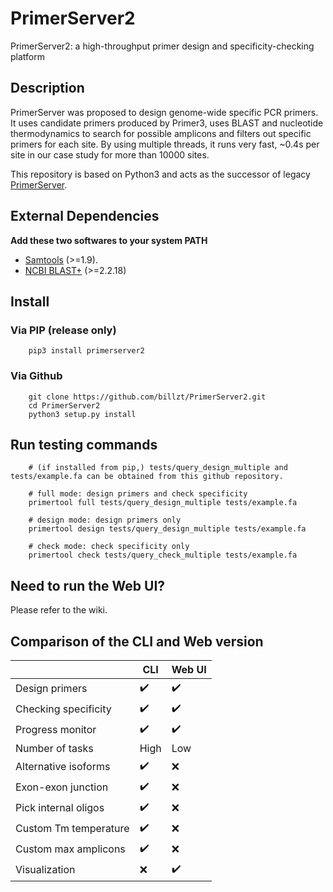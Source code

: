 # PrimerServer2
PrimerServer2: a high-throughput primer design and specificity-checking platform

## Description
PrimerServer was proposed to design genome-wide specific PCR primers. It uses candidate primers produced by Primer3, uses BLAST and nucleotide thermodynamics to search for possible amplicons and filters out specific primers for each site. By using multiple threads, it runs very fast, ~0.4s per site in our case study for more than 10000 sites.

This repository is based on Python3 and acts as the successor of legacy [PrimerServer](https://github.com/billzt/PrimerServer).

## External Dependencies
**Add these two softwares to your system PATH**
* [Samtools](https://www.htslib.org/) (>=1.9).
* [NCBI BLAST+](https://blast.ncbi.nlm.nih.gov/Blast.cgi) (>=2.2.18)

## Install
### Via PIP (release only)
```
    pip3 install primerserver2
```

### Via Github
```
    git clone https://github.com/billzt/PrimerServer2.git
    cd PrimerServer2
    python3 setup.py install
```

## Run testing commands
```
    # (if installed from pip,) tests/query_design_multiple and tests/example.fa can be obtained from this github repository.

    # full mode: design primers and check specificity
    primertool full tests/query_design_multiple tests/example.fa

    # design mode: design primers only
    primertool design tests/query_design_multiple tests/example.fa

    # check mode: check specificity only
    primertool check tests/query_check_multiple tests/example.fa

```

## Need to run the Web UI?
Please refer to the wiki.

## Comparison of the CLI and Web version
|        |    CLI    |    Web UI    |
|    ----    |    ----    |    ----    |
|    Design primers    |     :heavy_check_mark:    |     :heavy_check_mark:    |
|    Checking specificity    |     :heavy_check_mark:    |     :heavy_check_mark:    |
|    Progress monitor    |     :heavy_check_mark:    |     :heavy_check_mark:    |
|    Number of tasks    |    High    |    Low    |
|    Alternative isoforms    |     :heavy_check_mark:    |     :x:    |
|    Exon-exon junction    |     :heavy_check_mark:    |     :x:    |
|    Pick internal oligos    |     :heavy_check_mark:    |     :x:    |
|    Custom Tm temperature    |     :heavy_check_mark:    |     :x:    |
|    Custom max amplicons    |     :heavy_check_mark:    |     :x:    |
|    Visualization    |     :x:    |     :heavy_check_mark:    |




